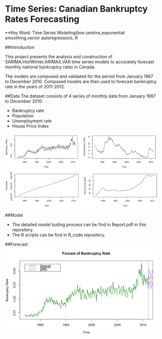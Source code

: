 # Time Series: Canadian Bankruptcy Rates Forecasting
**Key Word: Time Series Modeling(box-jenkins,exponential smoothing,vector autoregression), R


##Introduction

This project presents the analysis and construction of SARIMA,HotlWinter,ARIMAX,VAR time series models to accurately forecast monthly national bankruptcy rates in Canada.

The models are composed and validated for the period from  January 1987 to December 2010. Composed models are then used to forecast bankruptcy rate in the years of 2011-2012.

##Data
The dataset consists of 4 series of monthly data from January 1987 to December 2010:

* Bankruptcy rate
* Population
* Unemployment rate
* House Price Index

![alt tag](https://github.com/qianmx/TimeSeries-Canadian-National-Bankruptcy-Rate/blob/master/plots/data1.png)
![alt tag](https://github.com/qianmx/TimeSeries-Canadian-National-Bankruptcy-Rate/blob/master/plots/data2.png)

##Model
* The detailed model builing process can be find in Report.pdf in this repository.
* The R scripts can be find in R_code repository.

##Forecast
![alt tag](https://github.com/qianmx/TimeSeries-Canadian-National-Bankruptcy-Rate/blob/master/plots/forecast.png)
